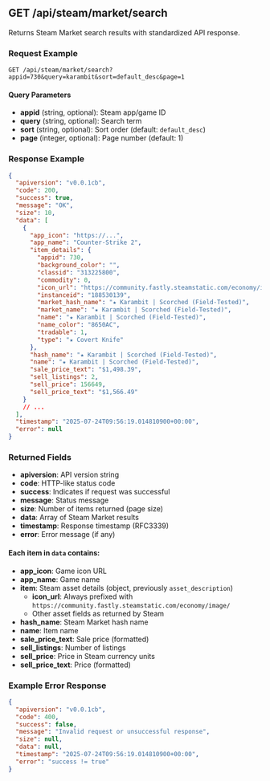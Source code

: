 ## GET /api/steam/market/search

Returns Steam Market search results with standardized API response.

### Request Example

```http
GET /api/steam/market/search?appid=730&query=karambit&sort=default_desc&page=1
```

#### Query Parameters
- **appid** (string, optional): Steam app/game ID
- **query** (string, optional): Search term
- **sort** (string, optional): Sort order (default: `default_desc`)
- **page** (integer, optional): Page number (default: 1)

### Response Example

```json
{
  "apiversion": "v0.0.1cb",
  "code": 200,
  "success": true,
  "message": "OK",
  "size": 10,
  "data": [
    {
      "app_icon": "https://...",
      "app_name": "Counter-Strike 2",
      "item_details": {
        "appid": 730,
        "background_color": "",
        "classid": "313225800",
        "commodity": 0,
        "icon_url": "https://community.fastly.steamstatic.com/economy/image/i0CoZ81Ui0m-9KwlBY1L_18myuGuq1wfhWSaZgMttyVfPaERSR0Wqmu7LAocGIGz3UqlXOLrxM-vMGmW8VNxu5Dx60noTyL6kJ_m-B1Q7uCvZaZkNM-AHliUwP5mvORWQiy3nAgq_WnWytagIH2QOgJxWZYmE-dZskPpltbiM-nrtgLYg4oWyS352nwdvHt1o7FVEyKITis",
        "instanceid": "188530139",
        "market_hash_name": "★ Karambit | Scorched (Field-Tested)",
        "market_name": "★ Karambit | Scorched (Field-Tested)",
        "name": "★ Karambit | Scorched (Field-Tested)",
        "name_color": "8650AC",
        "tradable": 1,
        "type": "★ Covert Knife"
      },
      "hash_name": "★ Karambit | Scorched (Field-Tested)",
      "name": "★ Karambit | Scorched (Field-Tested)",
      "sale_price_text": "$1,498.39",
      "sell_listings": 2,
      "sell_price": 156649,
      "sell_price_text": "$1,566.49"
    }
    // ...
  ],
  "timestamp": "2025-07-24T09:56:19.014810900+00:00",
  "error": null
}
```

### Returned Fields

- **apiversion**: API version string
- **code**: HTTP-like status code
- **success**: Indicates if request was successful
- **message**: Status message
- **size**: Number of items returned (page size)
- **data**: Array of Steam Market results
- **timestamp**: Response timestamp (RFC3339)
- **error**: Error message (if any)

#### Each item in `data` contains:
- **app_icon**: Game icon URL
- **app_name**: Game name
- **item**: Steam asset details (object, previously `asset_description`)
  - **icon_url**: Always prefixed with `https://community.fastly.steamstatic.com/economy/image/`
  - Other asset fields as returned by Steam
- **hash_name**: Steam Market hash name
- **name**: Item name
- **sale_price_text**: Sale price (formatted)
- **sell_listings**: Number of listings
- **sell_price**: Price in Steam currency units
- **sell_price_text**: Price (formatted)

### Example Error Response

```json
{
  "apiversion": "v0.0.1cb",
  "code": 400,
  "success": false,
  "message": "Invalid request or unsuccessful response",
  "size": null,
  "data": null,
  "timestamp": "2025-07-24T09:56:19.014810900+00:00",
  "error": "success != true"
}
```